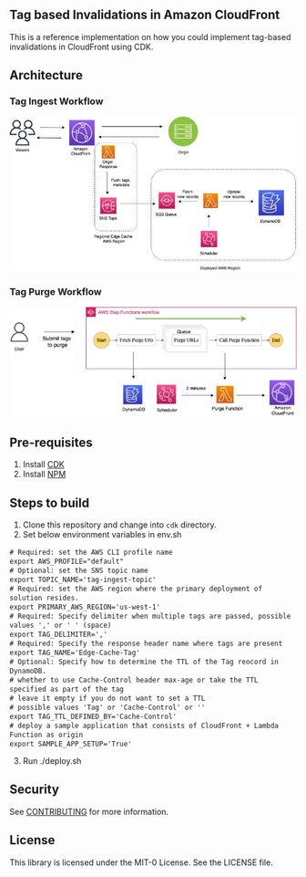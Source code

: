 ## Tag based Invalidations in Amazon CloudFront

This is a reference implementation on how you could implement tag-based invalidations in CloudFront using CDK.

## Architecture

### Tag Ingest Workflow

![Tag Ingest Workflow](/images/tag-ingest-workflow.jpeg)

### Tag Purge Workflow

![Tag Purge Workflow](/images/tag-purge-workflow.jpeg)

## Pre-requisites

1. Install [CDK](https://docs.aws.amazon.com/cdk/v2/guide/getting_started.html)
1. Install [NPM](https://docs.npmjs.com/downloading-and-installing-node-js-and-npm)

## Steps to build

1. Clone this repository and change into `cdk` directory.
1. Set below environment variables in env.sh
```
# Required: set the AWS CLI profile name
export AWS_PROFILE="default"
# Optional: set the SNS topic name
export TOPIC_NAME='tag-ingest-topic'
# Required: set the AWS region where the primary deployment of solution resides.
export PRIMARY_AWS_REGION='us-west-1'
# Required: Specify delimiter when multiple tags are passed, possible values ',' or ' ' (space)
export TAG_DELIMITER=','
# Required: Specify the response header name where tags are present
export TAG_NAME='Edge-Cache-Tag'
# Optional: Specify how to determine the TTL of the Tag reocord in DynamoDB.
# whether to use Cache-Control header max-age or take the TTL specified as part of the tag
# leave it empty if you do not want to set a TTL 
# possible values 'Tag' or 'Cache-Control' or ''
export TAG_TTL_DEFINED_BY='Cache-Control'
# deploy a sample application that consists of CloudFront + Lambda Function as origin
export SAMPLE_APP_SETUP='True'
```
3. Run ./deploy.sh


## Security

See [CONTRIBUTING](CONTRIBUTING.md#security-issue-notifications) for more information.

## License

This library is licensed under the MIT-0 License. See the LICENSE file.
